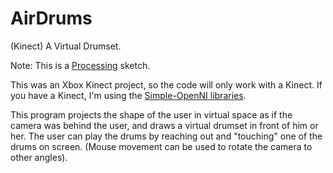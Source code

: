 AirDrums
========

(Kinect) A Virtual Drumset.

Note: This is a [Processing](http://processing.org/) sketch.

This was an Xbox Kinect project, so the code will only work with a Kinect.
If you have a Kinect, I'm using the [Simple-OpenNI libraries](http://code.google.com/p/simple-openni/).

This program projects the shape of the user in virtual space as if the camera was behind the user, and draws a virtual drumset in front of him or her.
The user can play the drums by reaching out and "touching" one of the drums on screen. (Mouse movement can be used to rotate the camera to other angles).
